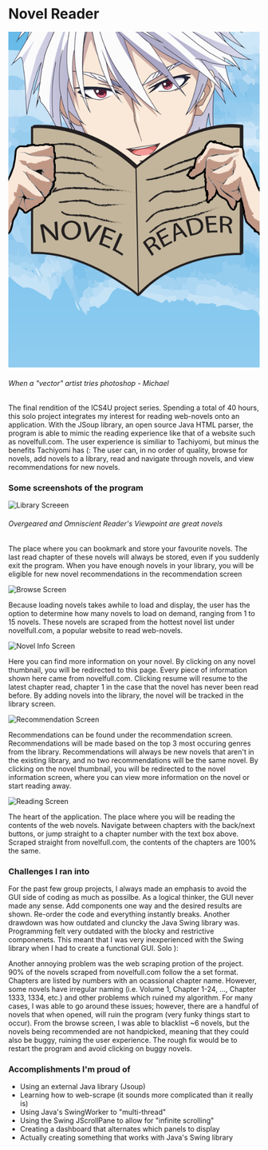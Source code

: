 # Novel Reader

![Novel Reader Home Screen](res/start-screen.png)

###### When a "vector" artist tries photoshop - Michael

The final rendition of the ICS4U project series. Spending a total of 40 hours, this solo project integrates my interest for reading web-novels onto an application. With the JSoup library, an open source Java HTML parser, the program is able to mimic the reading experience like that of a website such as novelfull.com. The user experience is similiar to Tachiyomi, but minus the benefits Tachiyomi has (: The user can, in no order of quality, browse for novels, add novels to a library, read and navigate through novels, and view recommendations for new novels. 

### Some screenshots of the program

![Library Screeen](https://imgur.com/1bzn1jC.png)

###### Overgeared and Omniscient Reader's Viewpoint are great novels

The place where you can bookmark and store your favourite novels. The last read chapter of these novels will always be stored, even if you suddenly exit the program. When you have enough novels in your library, you will be eligible for new novel recommendations in the recommendation screen

![Browse Screen](https://imgur.com/OOcaWM1.png)

Because loading novels takes awhile to load and display, the user has the option to determine how many novels to load on demand, ranging from 1 to 15 novels. These novels are scraped from the hottest novel list under novelfull.com, a popular website to read web-novels.

![Novel Info Screen](https://imgur.com/tvowL13.png)

Here you can find more information on your novel. By clicking on any novel thumbnail, you will be redirected to this page. Every piece of information shown here came from novelfull.com. Clicking resume will resume to the latest chapter read, chapter 1 in the case that the novel has never been read before. By adding novels into the library, the novel will be tracked in the library screen.

![Recommendation Screen](https://imgur.com/LWIiRIt.png)

Recommendations can be found under the recommendation screen. Recommendations will be made based on the top 3 most occuring genres from the library. Recommendations will always be new novels that aren't in the existing library, and no two recommendations will be the same novel. By clicking on the novel thumbnail, you will be redirected to the novel information screen, where you can view more information on the novel or start reading away. 

![Reading Screen](https://imgur.com/vPaUOBd.png)

The heart of the application. The place where you will be reading the contents of the web novels. Navigate between chapters with the back/next buttons, or jump straight to a chapter number with the text box above. Scraped straight from novelfull.com, the contents of the chapters are 100% the same. 

### Challenges I ran into

For the past few group projects, I always made an emphasis to avoid the GUI side of coding as much as possilbe. As a logical thinker, the GUI never made any sense. Add components one way and the desired results are shown. Re-order the code and everything instantly breaks. Another drawdown was how outdated and cluncky the Java Swing library was. Programming felt very outdated with the blocky and restrictive componenets. This meant that I was very inexperienced with the Swing library when I had to create a functional GUI. Solo ):

Another annoying problem was the web scraping protion of the project. 90% of the novels scraped from novelfull.com follow the a set format. Chapters are listed by numbers with an ocassional chapter name. However, some novels have irregular naming (i.e. Volume 1, Chapter 1-24, ..., Chapter 1333, 1334, etc.) and other problems which ruined my algorithm. For many cases, I was able to go around these issues; however, there are a handful of novels that when opened, will ruin the program (very funky things start to occur). From the browse screen, I was able to blacklist ~6 novels, but the novels being recommended are not handpicked, meaning that they could also be buggy, ruining the user experience. The rough fix would be to restart the program and avoid clicking on buggy novels. 

### Accomplishments I'm proud of

- Using an external Java library (Jsoup)
- Learning how to web-scrape (it sounds more complicated than it really is)
- Using Java's SwingWorker to "multi-thread"
- Using the Swing JScrollPane to allow for "infinite scrolling"
- Creating a dashboard that alternates which panels to display
- Actually creating something that works with Java's Swing library
